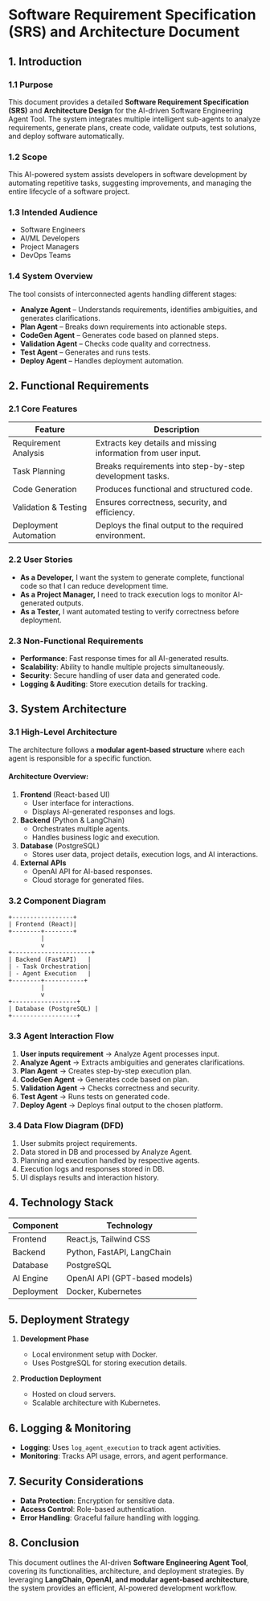 # Software Requirement Specification (SRS) and Architecture Document

## 1. Introduction
### 1.1 Purpose
This document provides a detailed **Software Requirement Specification (SRS)** and **Architecture Design** for the AI-driven Software Engineering Agent Tool. The system integrates multiple intelligent sub-agents to analyze requirements, generate plans, create code, validate outputs, test solutions, and deploy software automatically.

### 1.2 Scope
This AI-powered system assists developers in software development by automating repetitive tasks, suggesting improvements, and managing the entire lifecycle of a software project.

### 1.3 Intended Audience
- Software Engineers
- AI/ML Developers
- Project Managers
- DevOps Teams

### 1.4 System Overview
The tool consists of interconnected agents handling different stages:
- **Analyze Agent** – Understands requirements, identifies ambiguities, and generates clarifications.
- **Plan Agent** – Breaks down requirements into actionable steps.
- **CodeGen Agent** – Generates code based on planned steps.
- **Validation Agent** – Checks code quality and correctness.
- **Test Agent** – Generates and runs tests.
- **Deploy Agent** – Handles deployment automation.

## 2. Functional Requirements

### 2.1 Core Features
| Feature | Description |
|---------|-------------|
| Requirement Analysis | Extracts key details and missing information from user input. |
| Task Planning | Breaks requirements into step-by-step development tasks. |
| Code Generation | Produces functional and structured code. |
| Validation & Testing | Ensures correctness, security, and efficiency. |
| Deployment Automation | Deploys the final output to the required environment. |

### 2.2 User Stories
- **As a Developer,** I want the system to generate complete, functional code so that I can reduce development time.
- **As a Project Manager,** I need to track execution logs to monitor AI-generated outputs.
- **As a Tester,** I want automated testing to verify correctness before deployment.

### 2.3 Non-Functional Requirements
- **Performance**: Fast response times for all AI-generated results.
- **Scalability**: Ability to handle multiple projects simultaneously.
- **Security**: Secure handling of user data and generated code.
- **Logging & Auditing**: Store execution details for tracking.

## 3. System Architecture

### 3.1 High-Level Architecture
The architecture follows a **modular agent-based structure** where each agent is responsible for a specific function.

#### **Architecture Overview:**
1. **Frontend** (React-based UI)
   - User interface for interactions.
   - Displays AI-generated responses and logs.
2. **Backend** (Python & LangChain)
   - Orchestrates multiple agents.
   - Handles business logic and execution.
3. **Database** (PostgreSQL)
   - Stores user data, project details, execution logs, and AI interactions.
4. **External APIs**
   - OpenAI API for AI-based responses.
   - Cloud storage for generated files.

### 3.2 Component Diagram
```
+-----------------+
| Frontend (React)|
+--------+--------+
         |
         v
+----------------------+
| Backend (FastAPI)   |
| - Task Orchestration|
| - Agent Execution   |
+--------+-----------+
         |
         v
+------------------+
| Database (PostgreSQL) |
+------------------+
```

### 3.3 Agent Interaction Flow
1. **User inputs requirement** → Analyze Agent processes input.
2. **Analyze Agent** → Extracts ambiguities and generates clarifications.
3. **Plan Agent** → Creates step-by-step execution plan.
4. **CodeGen Agent** → Generates code based on plan.
5. **Validation Agent** → Checks correctness and security.
6. **Test Agent** → Runs tests on generated code.
7. **Deploy Agent** → Deploys final output to the chosen platform.

### 3.4 Data Flow Diagram (DFD)
1. User submits project requirements.
2. Data stored in DB and processed by Analyze Agent.
3. Planning and execution handled by respective agents.
4. Execution logs and responses stored in DB.
5. UI displays results and interaction history.

## 4. Technology Stack
| Component | Technology |
|-----------|------------|
| Frontend  | React.js, Tailwind CSS |
| Backend   | Python, FastAPI, LangChain |
| Database  | PostgreSQL |
| AI Engine | OpenAI API (GPT-based models) |
| Deployment | Docker, Kubernetes |

## 5. Deployment Strategy
1. **Development Phase**
   - Local environment setup with Docker.
   - Uses PostgreSQL for storing execution details.

2. **Production Deployment**
   - Hosted on cloud servers.
   - Scalable architecture with Kubernetes.

## 6. Logging & Monitoring
- **Logging**: Uses `log_agent_execution` to track agent activities.
- **Monitoring**: Tracks API usage, errors, and agent performance.

## 7. Security Considerations
- **Data Protection**: Encryption for sensitive data.
- **Access Control**: Role-based authentication.
- **Error Handling**: Graceful failure handling with logging.

## 8. Conclusion
This document outlines the AI-driven **Software Engineering Agent Tool**, covering its functionalities, architecture, and deployment strategies. By leveraging **LangChain, OpenAI, and modular agent-based architecture**, the system provides an efficient, AI-powered development workflow.
